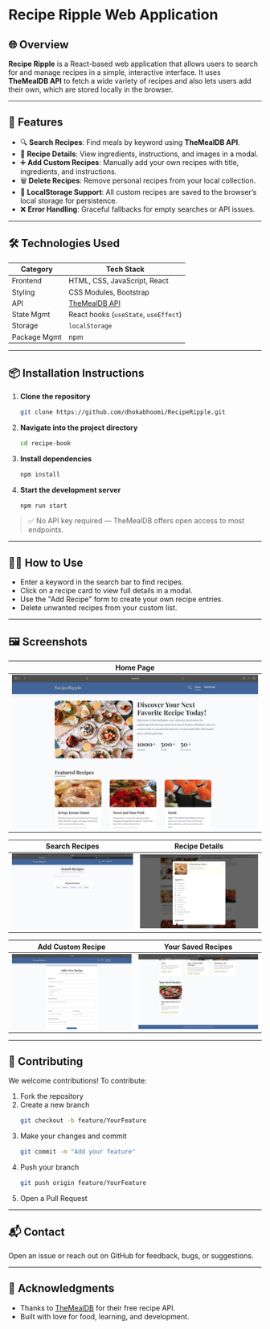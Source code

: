 # Recipe Ripple Web Application

## 🌐 Overview

**Recipe Ripple** is a React-based web application that allows users to search for and manage recipes in a simple, interactive interface. It uses **TheMealDB API** to fetch a wide variety of recipes and also lets users add their own, which are stored locally in the browser.

---

## 🚀 Features

- 🔍 **Search Recipes**: Find meals by keyword using **TheMealDB API**.
- 📄 **Recipe Details**: View ingredients, instructions, and images in a modal.
- ➕ **Add Custom Recipes**: Manually add your own recipes with title, ingredients, and instructions.
- 🗑️ **Delete Recipes**: Remove personal recipes from your local collection.
- 💾 **LocalStorage Support**: All custom recipes are saved to the browser’s local storage for persistence.
- ❌ **Error Handling**: Graceful fallbacks for empty searches or API issues.

---

## 🛠 Technologies Used

| Category     | Tech Stack                                 |
| ------------ | ------------------------------------------ |
| Frontend     | HTML, CSS, JavaScript, React               |
| Styling      | CSS Modules, Bootstrap                     |
| API          | [TheMealDB API](https://www.themealdb.com) |
| State Mgmt   | React hooks (`useState`, `useEffect`)      |
| Storage      | `localStorage`                             |
| Package Mgmt | npm                                        |

---

## 📦 Installation Instructions

1. **Clone the repository**

   ```bash
   git clone https://github.com/dhokabhoomi/RecipeRipple.git
   ```

2. **Navigate into the project directory**

   ```bash
   cd recipe-book
   ```

3. **Install dependencies**

   ```bash
   npm install
   ```

4. **Start the development server**
   ```bash
   npm run start
   ```

> ✅ No API key required — TheMealDB offers open access to most endpoints.

---

## 🧑‍🍳 How to Use

- Enter a keyword in the search bar to find recipes.
- Click on a recipe card to view full details in a modal.
- Use the "Add Recipe" form to create your own recipe entries.
- Delete unwanted recipes from your custom list.

---

## 🖼️ Screenshots

| Home Page                           |
| ----------------------------------- |
| ![Search](screenshots/HomePage.png) |

| Search Recipes                           | Recipe Details                               |
| ---------------------------------------- | -------------------------------------------- |
| ![Search](screenshots/SearchRecipes.png) | ![Modal](screenshots/RecipeDetailsModal.png) |

| Add Custom Recipe                        | Your Saved Recipes                         |
| ---------------------------------------- | ------------------------------------------ |
| ![Add](screenshots/AddYourOwnRecipe.png) | ![Saved](screenshots/ViewSavedRecipes.png) |

---

## 🤝 Contributing

We welcome contributions! To contribute:

1. Fork the repository
2. Create a new branch
   ```bash
   git checkout -b feature/YourFeature
   ```
3. Make your changes and commit
   ```bash
   git commit -m "Add your feature"
   ```
4. Push your branch
   ```bash
   git push origin feature/YourFeature
   ```
5. Open a Pull Request

---

## 📬 Contact

Open an issue or reach out on GitHub for feedback, bugs, or suggestions.

---

## 🙏 Acknowledgments

- Thanks to [TheMealDB](https://www.themealdb.com) for their free recipe API.
- Built with love for food, learning, and development.
